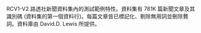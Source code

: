 ﻿RCV1-V2 路透社新聞資料集內的測試範例特性。資料集有 781K 篇新聞文章及其識別碼 (資料集的第一個資料行)。每篇文章皆已標記化、剔除無用詞並刪除贅詞。資料庫由 David.D. Lewis 所提供。<!--HONumber=42-->
